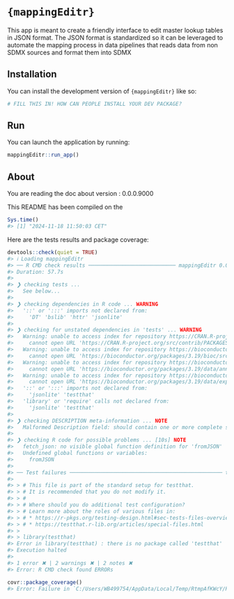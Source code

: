 
<!-- README.md is generated from README.Rmd. Please edit that file -->

# `{mappingEditr}`

<!-- badges: start -->
<!-- badges: end -->

This app is meant to create a friendly interface to edit master lookup
tables in JSON format. The JSON format is standardized so it can be
leveraged to automate the mapping process in data pipelines that reads
data from non SDMX sources and format them into SDMX

## Installation

You can install the development version of `{mappingEditr}` like so:

``` r
# FILL THIS IN! HOW CAN PEOPLE INSTALL YOUR DEV PACKAGE?
```

## Run

You can launch the application by running:

``` r
mappingEditr::run_app()
```

## About

You are reading the doc about version : 0.0.0.9000

This README has been compiled on the

``` r
Sys.time()
#> [1] "2024-11-18 11:50:03 CET"
```

Here are the tests results and package coverage:

``` r
devtools::check(quiet = TRUE)
#> ℹ Loading mappingEditr
#> ── R CMD check results ──────────────────────────── mappingEditr 0.0.0.9000 ────
#> Duration: 57.7s
#> 
#> ❯ checking tests ...
#>   See below...
#> 
#> ❯ checking dependencies in R code ... WARNING
#>   '::' or ':::' imports not declared from:
#>     'DT' 'bslib' 'httr' 'jsonlite'
#> 
#> ❯ checking for unstated dependencies in 'tests' ... WARNING
#>   Warning: unable to access index for repository https://CRAN.R-project.org/src/contrib:
#>     cannot open URL 'https://CRAN.R-project.org/src/contrib/PACKAGES'
#>   Warning: unable to access index for repository https://bioconductor.org/packages/3.19/bioc/src/contrib:
#>     cannot open URL 'https://bioconductor.org/packages/3.19/bioc/src/contrib/PACKAGES'
#>   Warning: unable to access index for repository https://bioconductor.org/packages/3.19/data/annotation/src/contrib:
#>     cannot open URL 'https://bioconductor.org/packages/3.19/data/annotation/src/contrib/PACKAGES'
#>   Warning: unable to access index for repository https://bioconductor.org/packages/3.19/data/experiment/src/contrib:
#>     cannot open URL 'https://bioconductor.org/packages/3.19/data/experiment/src/contrib/PACKAGES'
#>   '::' or ':::' imports not declared from:
#>     'jsonlite' 'testthat'
#>   'library' or 'require' calls not declared from:
#>     'jsonlite' 'testthat'
#> 
#> ❯ checking DESCRIPTION meta-information ... NOTE
#>   Malformed Description field: should contain one or more complete sentences.
#> 
#> ❯ checking R code for possible problems ... [10s] NOTE
#>   fetch_json: no visible global function definition for 'fromJSON'
#>   Undefined global functions or variables:
#>     fromJSON
#> 
#> ── Test failures ───────────────────────────────────────────────── testthat ────
#> 
#> > # This file is part of the standard setup for testthat.
#> > # It is recommended that you do not modify it.
#> > #
#> > # Where should you do additional test configuration?
#> > # Learn more about the roles of various files in:
#> > # * https://r-pkgs.org/testing-design.html#sec-tests-files-overview
#> > # * https://testthat.r-lib.org/articles/special-files.html
#> > 
#> > library(testthat)
#> Error in library(testthat) : there is no package called 'testthat'
#> Execution halted
#> 
#> 1 error ✖ | 2 warnings ✖ | 2 notes ✖
#> Error: R CMD check found ERRORs
```

``` r
covr::package_coverage()
#> Error: Failure in `C:/Users/WB499754/AppData/Local/Temp/RtmpAfKWcY/R_LIBS670044ae3d85/mappingEditr/mappingEditr-tests/testthat.Rout.fail`
```
